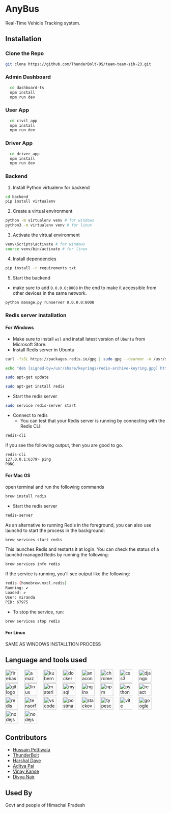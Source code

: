 
# AnyBus

Real-Time Vehicle Tracking system.


## Installation

### Clone the Repo
  
  ```bash
  git clone https://github.com/ThunderBolt-OS/team-team-sih-23.git
  ```

### Admin Dashboard
  
  ```bash
    cd dashboard-ts
    npm install
    npm run dev
  ```

### User App

```bash
  cd civil_app
  npm install
  npm run dev
```

### Driver App
  
  ```bash
    cd driver_app
    npm install
    npm run dev
  ```

### Backend

1. Install Python virtualenv for backend

```bash
cd backend
pip install virtualenv
```

2. Create a virtual environment

```bash
python -m virtualenv venv # for windows
python3 -m virtualenv venv # for linux
```

3. Activate the virtual environment

```bash
venv\Scripts\activate # for windows
source venv/bin/activate # for linux
```

4. Install dependencies

```bash
pip install -r requirements.txt
```

5. Start the backend

- make sure to add `0.0.0.0:8008` in the end to make it accessible from other devices in the same network.

```bash
python manage.py runserver 0.0.0.0:8008
```

### Redis server installation

#### For Windows

- Make sure to install `wsl` and install latest version of `Ubuntu` from Microsoft Store.
- Install Redis server in Ubuntu

```bash
curl -fsSL https://packages.redis.io/gpg | sudo gpg --dearmor -o /usr/share/keyrings/redis-archive-keyring.gpg

echo "deb [signed-by=/usr/share/keyrings/redis-archive-keyring.gpg] https://packages.redis.io/deb $(lsb_release -cs) main" | sudo tee /etc/apt/sources.list.d/redis.list

sudo apt-get update

sudo apt-get install redis
```

- Start the redis server

```bash
sudo service redis-server start
```

- Connect to redis
  - You can test that your Redis server is running by connecting with the Redis CLI:

```bash
redis-cli
```

if you see the following output, then you are good to go.

```bash
redis-cli
127.0.0.1:6379> ping
PONG
```

#### For Mac OS

open terminal and run the following commands

```bash
brew install redis
```

- Start the redis server

```bash
redis-server
```

As an alternative to running Redis in the foreground, you can also use launchd to start the process in the background:

```bash
brew services start redis
```

This launches Redis and restarts it at login. You can check the status of a launchd managed Redis by running the following:

```bash
brew services info redis
```

If the service is running, you'll see output like the following:

```bash
redis (homebrew.mxcl.redis)
Running: ✔
Loaded: ✔
User: miranda
PID: 67975
```

- To stop the service, run:

```bash
brew services stop redis
```

#### For Linux

SAME AS WINDOWS INSTALLTION PROCESS

## Language and tools used

<div align="left">
  <img src="https://skillicons.dev/icons?i=firebase" height="40" alt="firebase logo"  />
  <img width="12" />
  <img src="https://skillicons.dev/icons?i=aws" height="40" alt="amazonwebservices logo"  />
  <img width="12" />
  <img src="https://cdn.jsdelivr.net/gh/devicons/devicon/icons/kubernetes/kubernetes-plain.svg" height="40" alt="kubernetes logo"  />
  <img width="12" />
  <img src="https://cdn.jsdelivr.net/gh/devicons/devicon/icons/docker/docker-plain-wordmark.svg" height="40" alt="docker logo"  />
  <img width="12" />
  <img src="https://cdn.jsdelivr.net/gh/devicons/devicon/icons/anaconda/anaconda-original.svg" height="40" alt="anaconda logo"  />
  <img width="12" />
  <img src="https://cdn.jsdelivr.net/gh/devicons/devicon/icons/chrome/chrome-original.svg" height="40" alt="chrome logo"  />
  <img width="12" />
  <img src="https://cdn.jsdelivr.net/gh/devicons/devicon/icons/css3/css3-original.svg" height="40" alt="css3 logo"  />
  <img width="12" />
  <img src="https://cdn.jsdelivr.net/gh/devicons/devicon/icons/django/django-plain.svg" height="40" alt="django logo"  />
  <img width="12" />
  <img src="https://cdn.simpleicons.org/git/F05032" height="40" alt="git logo"  />
  <img width="12" />
  <img src="https://cdn.jsdelivr.net/gh/devicons/devicon/icons/linux/linux-original.svg" height="40" alt="linux logo"  />
  <img width="12" />
  <img src="https://cdn.jsdelivr.net/gh/devicons/devicon/icons/materialui/materialui-original.svg" height="40" alt="materialui logo"  />
  <img width="12" />
  <img src="https://cdn.jsdelivr.net/gh/devicons/devicon/icons/mysql/mysql-original.svg" height="40" alt="mysql logo"  />
  <img width="12" />
  <img src="https://skillicons.dev/icons?i=nginx" height="40" alt="nginx logo"  />
  <img width="12" />
  <img src="https://cdn.jsdelivr.net/gh/devicons/devicon/icons/npm/npm-original-wordmark.svg" height="40" alt="npm logo"  />
  <img width="12" />
  <img src="https://cdn.jsdelivr.net/gh/devicons/devicon/icons/python/python-original.svg" height="40" alt="python logo"  />
  <img width="12" />
  <img src="https://cdn.jsdelivr.net/gh/devicons/devicon/icons/react/react-original.svg" height="40" alt="react logo"  />
  <img width="12" />
  <img src="https://cdn.jsdelivr.net/gh/devicons/devicon/icons/redis/redis-original.svg" height="40" alt="redis logo"  />
  <img width="12" />
  <img src="https://cdn.jsdelivr.net/gh/devicons/devicon/icons/tensorflow/tensorflow-original.svg" height="40" alt="tensorflow logo"  />
  <img width="12" />
  <img src="https://cdn.jsdelivr.net/gh/devicons/devicon/icons/vscode/vscode-original.svg" height="40" alt="vscode logo"  />
  <img width="12" />
  <img src="https://cdn.simpleicons.org/postman/FF6C37" height="40" alt="postman logo"  />
  <img width="12" />
  <img src="https://cdn.simpleicons.org/stackoverflow/F58025" height="40" alt="stackoverflow logo"  />
  <img width="12" />
  <img src="https://skillicons.dev/icons?i=ts" height="40" alt="typescript logo"  />
  <img width="12" />
  <img src="https://skillicons.dev/icons?i=vite" height="40" alt="vite logo"  />
  <img width="12" />
  <img src="https://skillicons.dev/icons?i=gcp" height="40" alt="googlecloud logo"  />
  <img width="12" />
  <img src="https://skillicons.dev/icons?i=nodejs" height="40" alt="nodejs logo"  />
  <img width="12" />
  <img src="https://skillicons.dev/icons?i=jenkins" height="40" alt="nodejs logo"  />
</div>

## Contributors

- [Hussain Pettiwala](https://github.com/pettiboy)
- [ThunderBolt](https://github.com/ThunderBolt-OS)
- [Harshal Dave](https://github.com/HarshalHDave)
- [Aditya Pai](https://github.com/adityapai18)
- [Vinay Kanse](https://github.com/VinayKanase)
- [Divya Nair](https://github.com/Divyaanna)

## Used By

Govt and people of Himachal Pradesh

